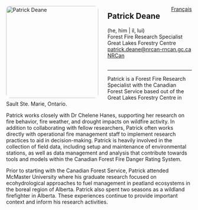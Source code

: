 <a href="https://cffdrs.github.io/website_fr/contacter/Patrick_Deane/" target="_self" style="float: right;"> Français </a>

<img 
    style="height: 250px;
           border-radius: 10px;
           margin: auto;
           float: left;
           margin-right: 25px"
    src="../pdeane.jpg" 
    alt="Patrick Deane">
</img>

## Patrick Deane
(he, him | il, lui)  
Forest Fire Research Specialist  
Great Lakes Forestry Centre  
[patrick.deane@nrcan-rncan.gc.ca](mailto:Patrick.Deane@NRCan-RNCan.gc.ca)  
[NRCan](https://cfs.nrcan.gc.ca/employees/read/pdeane)  
<br>

---

Patrick is a Forest Fire Research Specialist with the Canadian Forest Service based out of the Great Lakes Forestry Centre in Sault Ste. Marie, Ontario. 

Patrick works closely with Dr Chelene Hanes, supporting her research on fire behavior, fire weather, and drought impacts on wildfire activity. In addition to collaborating with fellow researchers, Patrick often works directly with operational fire management staff to implement research practices to aid in decision-making. Patrick is heavily involved in the collection of field data, including setup and maintenance of environmental stations, as well as data management and analysis that contribute towards tools and models within the Canadian Forest Fire Danger Rating System.

Prior to starting with the Canadian Forest Service, Patrick attended McMaster University where his graduate research focused on ecohydrological approaches to fuel management in peatland ecosystems in the boreal region of Alberta. Patrick also spent two seasons as a wildland firefighter in Alberta. These experiences continue to provide important context and inform his research activities.
